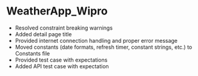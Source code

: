 # WeatherApp_Wipro

- Resolved constraint breaking warnings
- Added detail page title
- Provided internet connection handling and proper error message
- Moved constants (date formats, refresh timer, constant strings, etc.) to Constants file
- Provided test case with expectations
- Added API test case with expectation
